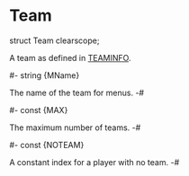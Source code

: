 # Team

[teaminfo]: ../../Data/TeamInfo.md

<!-- api-declaration -->
struct Team clearscope;

<!-- api-definition -->
A team as defined in [TEAMINFO].

<!-- api-members -->
#-
string {MName}

The name of the team for menus.
-#

<!-- api-constants -->
#-
const {MAX}

The maximum number of teams.
-#

#-
const {NOTEAM}

A constant index for a player with no team.
-#
